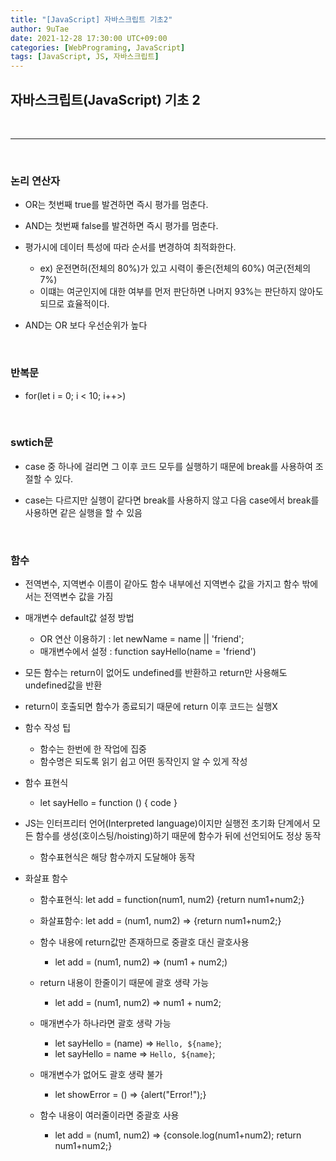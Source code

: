 ```yaml
---
title: "[JavaScript] 자바스크립트 기초2"
author: 9uTae
date: 2021-12-28 17:30:00 UTC+09:00
categories: [WebPrograming, JavaScript]
tags: [JavaScript, JS, 자바스크립트]
---
```


## 자바스크립트(JavaScript) 기초 2

<br>

---

<br>

### 논리 연산자

- OR는 첫번째 true를 발견하면 즉시 평가를 멈춘다.

- AND는 첫번째 false를 발견하면 즉시 평가를 멈춘다.

- 평가시에 데이터 특성에 따라 순서를 변경하여 최적화한다.
    - ex) 운전면허(전체의 80%)가 있고 시력이 좋은(전체의 60%) 여군(전체의 7%)
    - 이떄는 여군인지에 대한 여부를 먼저 판단하면 나머지 93%는 판단하지 않아도 되므로 효율적이다.

- AND는 OR 보다 우선순위가 높다

<br>

### 반복문 

- for(let i = 0; i < 10; i++>)

<br>

### swtich문

- case 중 하나에 걸리면 그 이후 코드 모두를 실행하기 때문에 break를 사용하여 조절할 수 있다.

- case는 다르지만 실행이 같다면 break를 사용하지 않고 다음 case에서 break를 사용하면 같은 실행을 할 수 있음

<br>

### 함수

- 전역변수, 지역변수 이름이 같아도 함수 내부에선 지역변수 값을 가지고 함수 밖에서는 전역변수 값을 가짐

- 매개변수 default값 설정 방법
    - OR 연산 이용하기 : let newName = name || 'friend';
    - 매개변수에서 설정 : function sayHello(name = 'friend')

- 모든 함수는 return이 없어도 undefined를 반환하고 return만 사용해도 undefined값을 반환

- return이 호출되면 함수가 종료되기 때문에 return 이후 코드는 실행X

- 함수 작성 팁
    - 함수는 한번에 한 작업에 집중
    - 함수명은 되도록 읽기 쉽고 어떤 동작인지 알 수 있게 작성

- 함수 표현식
    - let sayHello = function () { code }

- JS는 인터프리터 언어(Interpreted language)이지만 실행전 초기화 단계에서 모든 함수를 생성(호이스팅/hoisting)하기 때문에 함수가 뒤에 선언되어도 정상 동작
    - 함수표현식은 해당 함수까지 도달해야 동작

- 화살표 함수
    - 함수표현식: let add = function(num1, num2) {return num1+num2;}

    - 화살표함수: let add = (num1, num2) => {return num1+num2;}

    - 함수 내용에 return값만 존재하므로 중괄호 대신 괄호사용
        - let add = (num1, num2) => (num1 + num2;)

    - return 내용이 한줄이기 때문에 괄호 생략 가능
        - let add = (num1, num2) => num1 + num2;

    - 매개변수가 하나라면 괄호 생략 가능
        - let sayHello = (name) => `Hello, ${name}`;
        - let sayHello = name => `Hello, ${name}`;

    - 매개변수가 없어도 괄호 생략 불가
        - let showError = () => {alert("Error!");}

    - 함수 내용이 여러줄이라면 중괄호 사용
        - let add = (num1, num2) => {console.log(num1+num2); return num1+num2;}
<br>

